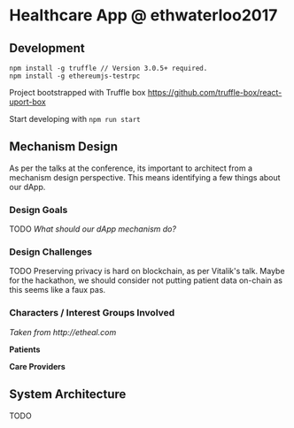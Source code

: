 # Healthcare App @ ethwaterloo2017

## Development

```
npm install -g truffle // Version 3.0.5+ required.
npm install -g ethereumjs-testrpc
```
Project bootstrapped with Truffle box
https://github.com/truffle-box/react-uport-box

Start developing with
`
npm run start
`

## Mechanism Design

As per the talks at the conference, its important to architect from a mechanism design perspective. This means identifying a few things about our dApp.

### Design Goals

TODO
_What should our dApp mechanism do?_

### Design Challenges

TODO
Preserving privacy is hard on blockchain, as per Vitalik's talk. Maybe for the hackathon, we should consider not putting patient data on-chain as this seems like a faux pas.

### Characters / Interest Groups Involved
_Taken from http://etheal.com_

**Patients**

**Care Providers**

## System Architecture

TODO
